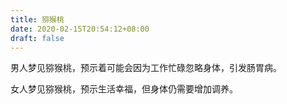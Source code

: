 ```yaml
---
title: 猕猴桃
date: 2020-02-15T20:54:12+08:00
draft: false
---
```


男人梦见猕猴桃，预示着可能会因为工作忙碌忽略身体，引发肠胃病。


女人梦见猕猴桃，预示生活幸福，但身体仍需要增加调养。
